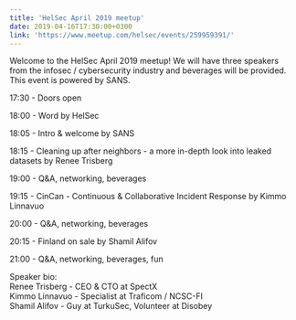 ```yaml
---
title: 'HelSec April 2019 meetup'
date: 2019-04-16T17:30:00+0300
link: 'https://www.meetup.com/helsec/events/259959391/'
---
```


Welcome to the HelSec April 2019 meetup! We will have three speakers from the infosec / cybersecurity industry and beverages will be provided. This event is powered by SANS.

 17:30 - Doors open

 18:00 - Word by HelSec

 18:05 - Intro & welcome by SANS

 18:15 - Cleaning up after neighbors - a more in-depth look into leaked datasets by Renee Trisberg

 19:00 - Q&A, networking, beverages

 19:15 - CinCan - Continuous & Collaborative Incident Response by Kimmo Linnavuo

 20:00 - Q&A, networking, beverages

 20:15 - Finland on sale by Shamil Alifov

 21:00 - Q&A, networking, beverages, fun

 Speaker bio:  
Renee Trisberg - CEO & CTO at SpectX  
Kimmo Linnavuo - Specialist at Traficom / NCSC-FI  
Shamil Alifov - Guy at TurkuSec, Volunteer at Disobey

 